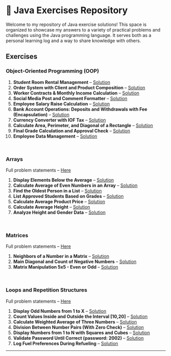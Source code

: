 # 📌 Java Exercises Repository

Welcome to my repository of Java exercise solutions! This space is organized to showcase my answers to a variety of practical problems and challenges using the Java programming language. It serves both as a personal learning log and a way to share knowledge with others.

## Exercises

### Object-Oriented Programming (OOP)
1. **Student Room Rental Management** – [Solution](https://github.com/joaopcarmo/JavaExercises/tree/main/Exercicios/Vetores/FixacaoHotel)
2. **Order System with Client and Product Composition** – [Solution](https://github.com/joaopcarmo/JavaExercises/tree/main/Exercicios/FixacaoComposicao/src)
3. **Worker Contracts & Monthly Income Calculation** – [Solution](https://github.com/joaopcarmo/JavaExercises/tree/main/Exercicios/Composicao/src)
4. **Social Media Post and Comment Formatter** – [Solution](https://github.com/joaopcarmo/JavaExercises/tree/main/Exercicios/StringBuilder/src)
5. **Employee Salary Raise Calculation** – [Solution](https://github.com/joaopcarmo/JavaExercises/tree/main/Exercicios/Poo/src/ExerciciosPoo/SalarioFuncionario)  
6. **Bank Account Operations: Deposits and Withdrawals with Fee (Encapsulation)** – [Solution](https://github.com/joaopcarmo/JavaExercises/tree/main/Exercicios/Poo/src/ExerciciosPoo/ContaBancaria)  
7. **Currency Converter with IOF Tax** – [Solution](https://github.com/joaopcarmo/JavaExercises/tree/main/Exercicios/Poo/src/ExerciciosPoo/ConversorMoeda)  
8. **Calculate Area, Perimeter, and Diagonal of a Rectangle** – [Solution](https://github.com/joaopcarmo/JavaExercises/tree/main/Exercicios/Poo/src/ExerciciosPoo/CalculoRetangulo)  
9. **Final Grade Calculation and Approval Check** – [Solution](https://github.com/joaopcarmo/JavaExercises/tree/main/Exercicios/Poo/src/ExerciciosPoo/CalculoNota)  
10. **Employee Data Management** – [Solution](https://github.com/joaopcarmo/JavaExercises/tree/main/Exercicios/Poo/src/ExerciciosPoo/GerenciarFuncionario)

<br>

### Arrays  
Full problem statements – [Here](https://github.com/joaopcarmo/JavaExercises/blob/main/Exercicios/Vetores/enunciadosVetores.md)  
1. **Display Elements Below the Average** – [Solution](https://github.com/joaopcarmo/JavaExercises/blob/main/Exercicios/Vetores/src/AbaixoDaMedia.java)  
2. **Calculate Average of Even Numbers in an Array** – [Solution](https://github.com/joaopcarmo/JavaExercises/blob/main/Exercicios/Vetores/src/MediaPares.java)  
3. **Find the Oldest Person in a List** – [Solution](https://github.com/joaopcarmo/JavaExercises/blob/main/Exercicios/Vetores/src/MaisVelho.java)  
4. **List Approved Students Based on Grades** – [Solution](https://github.com/joaopcarmo/JavaExercises/blob/main/Exercicios/Vetores/src/Aprovados.java)  
5. **Calculate Average Product Price** – [Solution](https://github.com/joaopcarmo/JavaExercises/blob/main/Exercicios/Vetores/src/PrecoMedioProdutos.java)  
6. **Calculate Average Height** – [Solution](https://github.com/joaopcarmo/JavaExercises/blob/main/Exercicios/Vetores/src/MediaAltura.java)  
7. **Analyze Height and Gender Data** – [Solution](https://github.com/joaopcarmo/JavaExercises/blob/main/Exercicios/Vetores/src/DadosPessoais.java)

<br>

### Matrices  
Full problem statements – [Here](https://github.com/joaopcarmo/JavaExercises/blob/main/Exercicios/Matrizes/src/enunciados.md)  
1. **Neighbors of a Number in a Matrix** – [Solution](https://github.com/joaopcarmo/JavaExercises/blob/main/Exercicios/Matrizes/src/ValoresVizinhos.java)  
2. **Main Diagonal and Count of Negative Numbers** – [Solution](https://github.com/joaopcarmo/JavaExercises/blob/main/Exercicios/Matrizes/src/ValoresNegativos.java)  
3. **Matrix Manipulation 5x5 - Even or Odd** – [Solution](https://github.com/joaopcarmo/JavaExercises/blob/main/Exercicios/Matrizes/src/ParOuImpar.java)

<br>

### Loops and Repetition Structures  
Full problem statements – [Here](https://github.com/joaopcarmo/JavaExercises/blob/main/Exercicios/Repeticao/src/enunciadosGeral.md)  
1. **Display Odd Numbers from 1 to X** – [Solution](https://github.com/joaopcarmo/JavaExercises/blob/main/Exercicios/Repeticao/for/src/ExibirImparesAteX.java)  
2. **Count Values Inside and Outside the Interval [10,20]** – [Solution](https://github.com/joaopcarmo/JavaExercises/blob/main/Exercicios/Repeticao/for/src/ValoresNoIntervalo.java)  
3. **Calculate Weighted Average of Three Numbers** – [Solution](https://github.com/joaopcarmo/JavaExercises/blob/main/Exercicios/Repeticao/for/src/MediaPonderada.java)  
4. **Division Between Number Pairs (With Zero Check)** – [Solution](https://github.com/joaopcarmo/JavaExercises/blob/main/Exercicios/Repeticao/for/src/DivisaoEntrePares.java)  
5. **Display Numbers from 1 to N with Squares and Cubes** – [Solution](https://github.com/joaopcarmo/JavaExercises/blob/main/Exercicios/Repeticao/for/src/LinhasQuadradoCubo.java)  
6. **Validate Password Until Correct (password: 2002)** – [Solution](https://github.com/joaopcarmo/JavaExercises/blob/main/Exercicios/Repeticao/while/src/ValidarSenha.java)  
7. **Log Fuel Preferences During Refueling** – [Solution](https://github.com/joaopcarmo/JavaExercises/blob/main/Exercicios/Repeticao/while/src/RegistrarAbastecimento.java)

---

